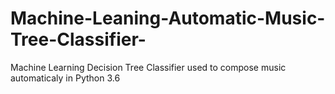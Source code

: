 # Machine-Leaning-Automatic-Music-Tree-Classifier-
Machine Learning Decision Tree Classifier used to compose music automaticaly in Python 3.6

